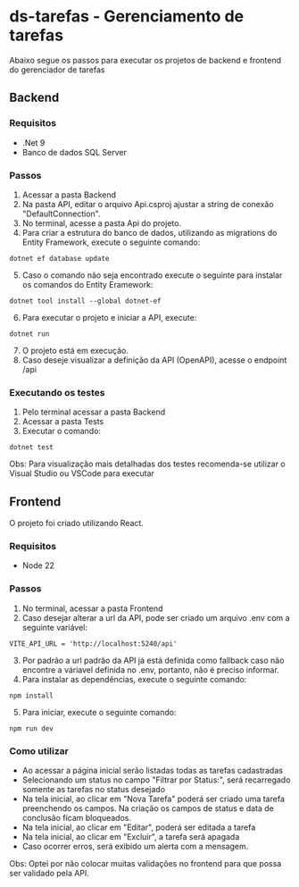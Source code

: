 # ds-tarefas - Gerenciamento de tarefas

Abaixo segue os passos para executar os projetos de backend e frontend do gerenciador de tarefas

## Backend

### Requisitos
- .Net 9
- Banco de dados SQL Server

### Passos
1. Acessar a pasta Backend
2. Na pasta API, editar o arquivo Api.csproj ajustar a string de conexão "DefaultConnection".
3. No terminal, acesse a pasta Api do projeto.
4. Para criar a estrutura do banco de dados, utilizando as migrations do Entity Framework, execute o seguinte comando:
```
dotnet ef database update
```
5. Caso o comando não seja encontrado execute o seguinte para instalar os comandos do Entity Eramework:
```
dotnet tool install --global dotnet-ef
```
6. Para executar o projeto e iniciar a API, execute:
```
dotnet run
```
7. O projeto está em execução.
8. Caso deseje visualizar a definição da API (OpenAPI), acesse o endpoint /api

### Executando os testes
1. Pelo terminal acessar a pasta Backend
2. Acessar a pasta Tests
3. Executar o comando:
```
dotnet test
```
Obs: Para visualização mais detalhadas dos testes recomenda-se utilizar o Visual Studio ou VSCode para executar

## Frontend

O projeto foi criado utilizando React.

### Requisitos
- Node 22

### Passos
1. No terminal, acessar a pasta Frontend
2. Caso desejar alterar a url da API, pode ser criado um arquivo .env com a seguinte variável:
```
VITE_API_URL = 'http://localhost:5240/api'
```
3. Por padrão a url padrão da API já está definida como fallback caso não encontre a váriavel definida no .env, portanto, não é preciso informar.
4. Para instalar as dependências, execute o seguinte comando:
```
npm install
```
5. Para iniciar, execute o seguinte comando:
```
npm run dev
```
### Como utilizar
- Ao acessar a página inicial serão listadas todas as tarefas cadastradas
- Selecionando um status no campo "Filtrar por Status:", será recarregado somente as tarefas no status desejado
- Na tela inicial, ao clicar em "Nova Tarefa" poderá ser criado uma tarefa preenchendo os campos. Na criação os campos de status e data de conclusão ficam bloqueados.
- Na tela inicial, ao clicar em "Editar", poderá ser editada a tarefa
- Na tela inicial, ao clicar em "Excluir", a tarefa será apagada
- Caso ocorrer erros, será exibido um alerta com a mensagem.

Obs: Optei por não colocar muitas validações no frontend para que possa ser validado pela API.